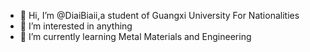 - 👋 Hi, I’m @DiaiBiaii,a student of Guangxi University For Nationalities
- 👀 I’m interested in anything
- 🌱 I’m currently learning Metal Materials and Engineering


<!---
DiaiBiaii/DiaiBiaii is a ✨ special ✨ repository because its `README.md` (this file) appears on your GitHub profile.
You can click the Preview link to take a look at your changes.
--->
